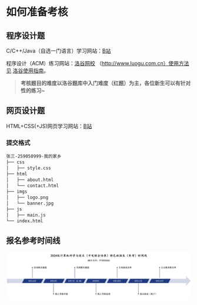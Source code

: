 # 如何准备考核

## 程序设计题

 C/C++/Java（自选一门语言）学习网站：[B站](https://www.bilibili.com)

 程序设计（ACM）练习网站：[洛谷网校](https://www.luogu.com.cn) （http://www.luogu.com.cn）使用方法见 [洛谷使用指南](/acm)。

> **考核题目的难度以洛谷题库中入门难度（红题）为主，各位新生可以有针对性的练习~**

## 网页设计题

HTML+CSS(+JS)网页学习网站：[B站](https://www.bilibili.com)

### 提交格式

```
张三-259050999-我的家乡
├── css
│   ├── style.css
├── html
│   ├── about.html
│   └── contact.html
├── imgs
│   ├── logo.png
│   └── banner.jpg
├── js
│   ├── main.js
└── index.html
```



## 报名参考时间线

![参考时间线](assets/参考时间线.png)